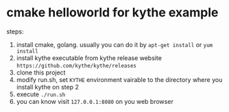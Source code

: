 # cmake helloworld for kythe example

steps:
1. install cmake, golang. usually you can do it by `apt-get install` or `yum install`
2. install kythe executable from kythe release website `https://github.com/kythe/kythe/releases`
3. clone this project
4. modify run.sh, set `KYTHE` environment vairable to the directory where you install kythe on step 2
5. execute `./run.sh`
6. you can know visit `127.0.0.1:8080` on you web browser
